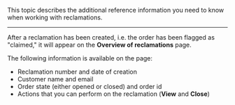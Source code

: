 This topic describes the additional reference information you need to know when working with reclamations.
***

After a reclamation has been created, i.e. the order has been flagged as "claimed," it will appear on the **Overview of reclamations** page. 

The following information is available on the page:
* Reclamation number and date of creation
* Customer name and email
* Order state (either opened or closed) and order id
* Actions that you can perform on the reclamation (**View** and **Close**)